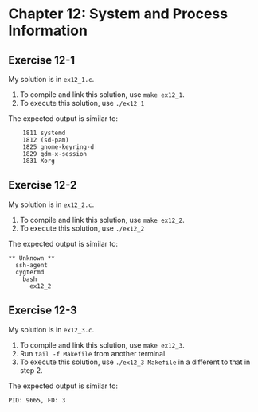 # Chapter 12: System and Process Information

## Exercise 12-1

My solution is in `ex12_1.c`.

1. To compile and link this solution, use `make ex12_1`.
1. To execute this solution, use `./ex12_1`

The expected output is similar to:
```
    1811 systemd
    1812 (sd-pam)
    1825 gnome-keyring-d
    1829 gdm-x-session
    1831 Xorg
```

## Exercise 12-2

My solution is in `ex12_2.c`.

1. To compile and link this solution, use `make ex12_2`.
1. To execute this solution, use `./ex12_2`

The expected output is similar to:
```
** Unknown **
  ssh-agent
  cygtermd
    bash
      ex12_2
```

## Exercise 12-3

My solution is in `ex12_3.c`.

1. To compile and link this solution, use `make ex12_3`.
1. Run `tail -f Makefile` from another terminal
1. To execute this solution, use `./ex12_3 Makefile` in a different to that in step 2.

The expected output is similar to:
```
PID: 9665, FD: 3

```
